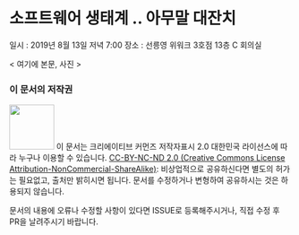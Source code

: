 # 소프트웨어 생태계 .. 아무말 대잔치

일시 : 2019년 8월 13일 저녁 7:00
장소 : 선릉영 위워크 3호점 13층 C 회의실

< 여기에 본문, 사진 >

### 이 문서의 저작권 
<img src="https://mirrors.creativecommons.org/presskit/buttons/88x31/png/by-nc-nd.png" width="80px"></img> 
이 문서는 크리에이티브 커먼즈 저작자표시 2.0 대한민국 라이선스에 따라 
누구나 이용할 수 있습니다. 
[CC-BY-NC-ND 2.0 (Creative Commons License Attribution-NonCommercial-ShareAlike)](https://creativecommons.org/licenses/by-nc-sa/2.0/): 
비상업적으로 공유하신다면 별도의 허가는 필요없고, 출처만 밝히시면 됩니다.
문서를 수정하거나 변형하여 공유하시는 것은 하용되지 않습니다.

문서의 내용에 오류나 수정할 사항이 있다면 ISSUE로 등록해주시거나, 직접 수정 후 PR을 날려주시기 바랍니다.
